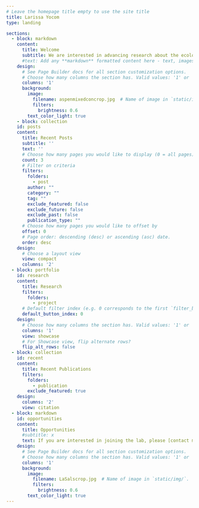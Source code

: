 ```yaml
---
# Leave the homepage title empty to use the site title
title: Larissa Yocom
type: landing

sections:
  - block: markdown
    content:
      title: Welcome
      subtitle: We are interested in advancing research about the ecological role of fire, how climate, fire and vegetation are related over time and space, and how management can promote the beneficial aspects of fire and minimize the negative consequences.
      #text: Add any **markdown** formatted content here - text, images, videos, galleries - and even HTML code!
    design:
      # See Page Builder docs for all section customization options.
      # Choose how many columns the section has. Valid values: '1' or '2'.
      columns: '1'
      background:
        image:
          filename: aspenmixedconcrop.jpg  # Name of image in `static/img/`.
          filters:
            brightness: 0.6
        text_color_light: true
    - block: collection
    id: posts
    content:
      title: Recent Posts
      subtitle: ''
      text: ''
      # Choose how many pages you would like to display (0 = all pages)
      count: 3
      # Filter on criteria
      filters:
        folders:
          - post
        author: ""
        category: ""
        tag: ""
        exclude_featured: false
        exclude_future: false
        exclude_past: false
        publication_type: ""
      # Choose how many pages you would like to offset by
      offset: 0
      # Page order: descending (desc) or ascending (asc) date.
      order: desc
    design:
      # Choose a layout view
      view: compact
      columns: '2'
  - block: portfolio
    id: research
    content:
      title: Research
      filters:
        folders:
          - project
      # Default filter index (e.g. 0 corresponds to the first `filter_button` instance below).
      default_button_index: 0
    design:
      # Choose how many columns the section has. Valid values: '1' or '2'.
      columns: '1'
      view: showcase
      # For Showcase view, flip alternate rows?
      flip_alt_rows: false
  - block: collection
    id: recent  
    content:
      title: Recent Publications
      filters:
        folders:
          - publication
        exclude_featured: true
    design:
      columns: '2'
      view: citation
  - block: markdown
    id: opportunities
    content:
      title: Opportunities
      #subtitle: x
      text: If you are interested in joining the lab, please [contact me](mailto:larissa.yocom@usu.edu).
    design:
      # See Page Builder docs for all section customization options.
      # Choose how many columns the section has. Valid values: '1' or '2'.
      columns: '1'
      background:
        image:
          filename: LaSalscrop.jpg  # Name of image in `static/img/`.
          filters:
            brightness: 0.6
        text_color_light: true
---
```

